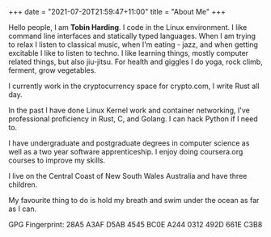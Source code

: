 +++
date = "2021-07-20T21:59:47+11:00"
title = "About Me"
+++

Hello people, I am **Tobin Harding**. I code in the Linux environment. I like
command line interfaces and statically typed languages. When I am trying to
relax I listen to classical music, when I'm eating - jazz, and when getting
excitable I like to listen to techno.  I like learning things, mostly computer
related things, but also jiu-jitsu. For health and giggles I do yoga, rock
climb, ferment, grow vegetables.

I currently work in the cryptocurrency space for crypto.com, I write Rust all
day.

In the past I have done Linux Kernel work and container networking, I've
professional proficiency in Rust, C, and Golang. I can hack Python if I need to. 

I have undergraduate and postgraduate degrees in computer science as well as a
two year software apprenticeship. I enjoy doing coursera.org courses to improve
my skills.

I live on the Central Coast of New South Wales Australia and have three
children.

My favourite thing to do is hold my breath and swim under the ocean as far as I
can.

GPG Fingerprint: 28A5 A3AF D5AB 4545 BC0E  A244 0312 492D 661E C3B8
